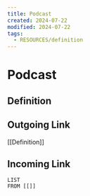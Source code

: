 ```yaml
---
title: Podcast
created: 2024-07-22
modified: 2024-07-22
tags:
  - RESOURCES/definition
---
```

# Podcast
## Definition

## Outgoing Link
[[Definition]]
## Incoming Link
```dataview
LIST
FROM [[]]
```
